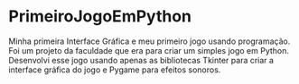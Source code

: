 # PrimeiroJogoEmPython
Minha primeira Interface Gráfica e meu primeiro jogo usando programação. 
Foi um projeto da faculdade que era para criar um simples jogo em Python. 
Desenvolvi esse jogo usando apenas as bibliotecas Tkinter para criar a interface gráfica do jogo e Pygame para efeitos sonoros.
